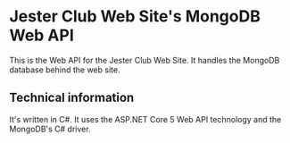 # Jester Club Web Site's MongoDB Web API
This is the Web API for the Jester Club Web Site. It handles the MongoDB database behind the web site.

## Technical information
It's written in C#. It uses the ASP.NET Core 5 Web API technology and the MongoDB's C# driver.
